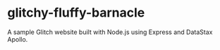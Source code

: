 # glitchy-fluffy-barnacle
A sample Glitch website built with Node.js using Express and DataStax Apollo.
